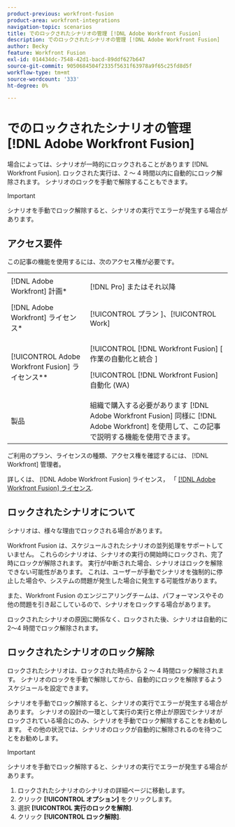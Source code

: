 ```yaml
---
product-previous: workfront-fusion
product-area: workfront-integrations
navigation-topic: scenarios
title: でのロックされたシナリオの管理 [!DNL Adobe Workfront Fusion]
description: でのロックされたシナリオの管理 [!DNL Adobe Workfront Fusion]
author: Becky
feature: Workfront Fusion
exl-id: 014434dc-7548-42d1-bacd-89ddf627b647
source-git-commit: 9050684504f2335f5631f63978a9f65c25fd8d5f
workflow-type: tm+mt
source-wordcount: '333'
ht-degree: 0%

---
```


# でのロックされたシナリオの管理 [!DNL Adobe Workfront Fusion]

場合によっては、シナリオが一時的にロックされることがあります [!DNL Workfront Fusion]. ロックされた実行は、2 ～ 4 時間以内に自動的にロック解除されます。 シナリオのロックを手動で解除することもできます。

>[!IMPORTANT]
>
>シナリオを手動でロック解除すると、シナリオの実行でエラーが発生する場合があります。

## アクセス要件

この記事の機能を使用するには、次のアクセス権が必要です。

<table style="table-layout:auto">  
 <col> 
 <col> 
 <tbody> 
  <tr> 
    <td role="rowheader">[!DNL Adobe Workfront] 計画*</td> 
   <td> <p>[!DNL Pro] またはそれ以降</p> </td> 
  </tr> 
  <tr data-mc-conditions=""> 
   <td role="rowheader">[!DNL Adobe Workfront] ライセンス*</td> 
   <td> <p>[!UICONTROL プラン ]、[!UICONTROL Work]</p> </td> 
  </tr> 
  <tr> 
   <td role="rowheader">[!UICONTROL Adobe Workfront Fusion] ライセンス**</td> 
  <td> <p>[!UICONTROL [!DNL Workfront Fusion] [ 作業の自動化と統合 ] </p><p>[!UICONTROL [!DNL Workfront Fusion] 自動化 (WA) </p>  </td>    </tr> 
  </tr> 
  <tr> 
   <td role="rowheader">製品</td> 
   <td>組織で購入する必要があります [!DNL Adobe Workfront Fusion] 同様に [!DNL Adobe Workfront] を使用して、この記事で説明する機能を使用できます。</td> 
  </tr> 
 </tbody> 
</table>

ご利用のプラン、ライセンスの種類、アクセス権を確認するには、 [!DNL Workfront] 管理者。

詳しくは、 [!DNL Adobe Workfront Fusion] ライセンス， 「 [[!DNL Adobe Workfront Fusion] ライセンス](../../workfront-fusion/get-started/license-automation-vs-integration.md).

## ロックされたシナリオについて

シナリオは、様々な理由でロックされる場合があります。

Workfront Fusion は、スケジュールされたシナリオの並列処理をサポートしていません。 これらのシナリオは、シナリオの実行の開始時にロックされ、完了時にロックが解除されます。 実行が中断された場合、シナリオはロックを解除できない可能性があります。 これは、ユーザーが手動でシナリオを強制的に停止した場合や、システムの問題が発生した場合に発生する可能性があります。

また、Workfront Fusion のエンジニアリングチームは、パフォーマンスやその他の問題を引き起こしているので、シナリオをロックする場合があります。

ロックされたシナリオの原因に関係なく、ロックされた後、シナリオは自動的に 2～4 時間でロック解除されます。

## ロックされたシナリオのロック解除

ロックされたシナリオは、ロックされた時点から 2 ～ 4 時間ロック解除されます。 シナリオのロックを手動で解除してから、自動的にロックを解除するようスケジュールを設定できます。

シナリオを手動でロック解除すると、シナリオの実行でエラーが発生する場合があります。 シナリオの設計の一環として実行の実行と停止が原因でシナリオがロックされている場合にのみ、シナリオを手動でロック解除することをお勧めします。 その他の状況では、シナリオのロックが自動的に解除されるのを待つことをお勧めします。

>[!IMPORTANT]
>
>シナリオを手動でロック解除すると、シナリオの実行でエラーが発生する場合があります。

1. ロックされたシナリオのシナリオの詳細ページに移動します。
1. クリック **[!UICONTROL オプション]** をクリックします。
1. 選択 **[!UICONTROL 実行のロックを解除]**.
1. クリック **[!UICONTROL ロック解除]**.
